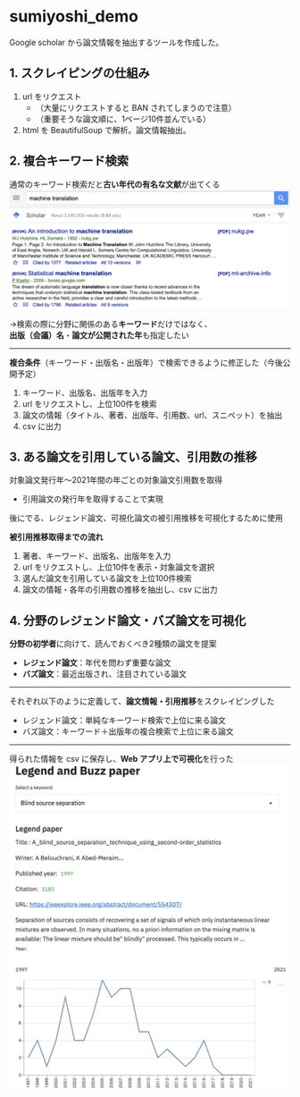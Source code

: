 # sumiyoshi\_demo
Google scholar から論文情報を抽出するツールを作成した。

## 1. スクレイピングの仕組み
1. url をリクエスト
   * （大量にリクエストすると BAN されてしまうので注意）
   * （重要そうな論文順に、1ページ10件並んでいる）
1. html を BeautifulSoup で解析。論文情報抽出。

## 2. 複合キーワード検索
通常のキーワード検索だと**古い年代の有名な文献**が出てくる  
![Figure](./figures/machine-translation-only-keyword.png)

→検索の際に分野に関係のある**キーワード**だけではなく、  
**出版（会議）名**・**論文が公開された年**も指定したい  

---  

**複合条件**（キーワード・出版名・出版年）で検索できるように修正した（今後公開予定）
1. キーワード、出版名、出版年を入力
1. url をリクエストし、上位100件を検索
1. 論文の情報（タイトル、著者、出版年、引用数、url、スニペット）を抽出
1. csv に出力

## 3. ある論文を引用している論文、引用数の推移
対象論文発行年〜2021年間の年ごとの対象論文引用数を取得
- 引用論文の発行年を取得することで実現

後にでる、レジェンド論文、可視化論文の被引用推移を可視化するために使用

**被引用推移取得までの流れ**
1. 著者、キーワード、出版名、出版年を入力
1. url をリクエストし、上位10件を表示・対象論文を選択
1. 選んだ論文を引用している論文を上位100件検索
1. 論文の情報・各年の引用数の推移を抽出し、csv に出力

## 4. 分野のレジェンド論文・バズ論文を可視化
**分野の初学者**に向けて、読んでおくべき2種類の論文を提案  
- **レジェンド論文**：年代を問わず重要な論文
- **バズ論文**：最近出版され、注目されている論文

---

それぞれ以下のように定義して、**論文情報・引用推移**をスクレイピングした
- レジェンド論文：単純なキーワード検索で上位に来る論文
- バズ論文：キーワード＋出版年の複合検索で上位に来る論文

---

得られた情報を csv に保存し、**Web アプリ上で可視化**を行った
![Figure](./figures/legend-info.png)
![Figure](./figures/legend-citations.png)

